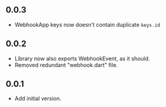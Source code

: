 ## 0.0.3

- WebhookApp keys now doesn't contain duplicate `keys.id`

## 0.0.2

- Library now also exports WebhookEvent, as it should.
- Removed redundant "webhook.dart" file.

## 0.0.1

- Add initial version.
